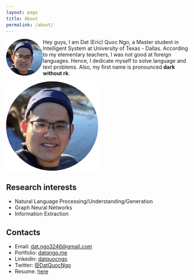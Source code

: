 ```yaml
---
layout: page
title: About
permalink: /about/
---
```

<img align="left" width="100" height="100" src="/assets/dat_head_shot.png">

Hey guys, I am Dat (Eric) Quoc Ngo, a Master student in Intelligent System at University of Texas - Dallas.
According to my elementary teachers, I was not good at foreign languages.
Hence, I dedicate myself to solve language and text problems. Also, my first name
is pronounced **dark without rk**. 

![](assets/dat_head_shot.png)

## Research interests
* Natural Language Processing/Understanding/Generation
* Graph Neural Networks
* Information Extraction

## Contacts
* Email: [dat.ngo3246@gmail.com](mailto:dat.ngo3246@gmail.com)
* Portfolio: [datqngo.me](datqngo.me)
* Linkedin: [datquocngo](https://www.linkedin.com/in/datquocngo/)
* Twitter: [@DatQuocNgo](https://twitter.com/DatQuocNgo)
* Resume: [here](https://docs.google.com/document/d/1CF6nI70QY4MqLXdwOUBigTZUhcnYS-l9/edit?usp=drive_web&ouid=103238216527784296028&rtpof=true)